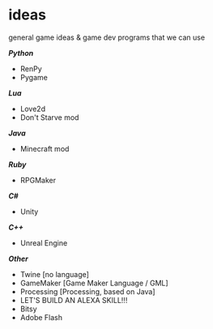 # ideas
general game ideas & game dev programs that we can use


***Python***
* RenPy
* Pygame

***Lua***
* Love2d
* Don't Starve mod

***Java***
* Minecraft mod

***Ruby***
* RPGMaker

***C#***
* Unity

***C++***
* Unreal Engine

***Other***
* Twine [no language]
* GameMaker [Game Maker Language / GML]
* Processing [Processing, based on Java]
* LET'S BUILD AN ALEXA SKILL!!!
* Bitsy
* Adobe Flash
